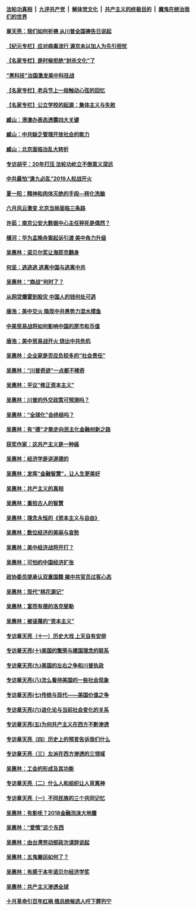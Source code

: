 ####  [法轮功真相](../../../../basic/blob/master/README.md?t=07081702) &nbsp;|&nbsp; [九评共产党](../../../../9ping.md/blob/master/README.md?t=07081702) &nbsp;|&nbsp; [解体党文化](../../../../jtdwh.md/blob/master/README.md?t=07081702)  &nbsp;|&nbsp; [共产主义的终极目的](../../../../gczydzjmd.md/blob/master/README.md?t=07081702) &nbsp;|&nbsp; [魔鬼在统治我们的世界](../../../../mgztzwmdsj.md/blob/master/README.md?t=07081702) 

#### [章天亮：我们如何祈祷 从川普全国祷告日说起](../pages/nsc423/n11944627.md?t=07081702) 

#### [【纪元专栏】应对病毒流行 渥京未以加人为先引担忧](../pages/nsc423/n11875714.md?t=07081702) 

#### [【名家专栏】是时候拒绝“封杀文化”了](../pages/nsc423/n11814093.md?t=07081702) 

#### [“黑科技”治国激发美中科技战](../pages/nsc423/n11638056.md?t=07081702) 

#### [【名家专栏】老兵节上一段触动心弦的回忆](../pages/nsc423/n11646016.md?t=07081702) 

#### [【名家专栏】公立学校的起源：集体主义与失败](../pages/nsc423/n11601833.md?t=07081702) 

#### [臧山：港澳办表态透露四大关键](../pages/nsc423/n11421628.md?t=07081702) 

#### [臧山：中共缺乏管理开放社会的能力](../pages/nsc423/n11407457.md?t=07081702) 

#### [臧山：北京面临治乱大转折](../pages/nsc423/n11406895.md?t=07081702) 

#### [专访胡平：20年打压 法轮功屹立不倒意义深远](../pages/nsc423/n11398800.md?t=07081702) 

#### [中共最怕“逢九必乱”2019人权战开火](../pages/nsc423/n11385248.md?t=07081702) 

#### [夏一阳：精神和肉体灭绝的手段—转化洗脑](../pages/nsc423/n11368250.md?t=07081702) 

#### [六月风云激变 北京当局面临三条路](../pages/nsc423/n11313668.md?t=07081702) 

#### [许茹：南京公安大数据中心主任猝死是偶然？](../pages/nsc423/n11064744.md?t=07081702) 

#### [横河：华为孟晚舟案起诉引渡 美中角力升级](../pages/nsc423/n11027230.md?t=07081702) 

#### [吴惠林：诺贝尔奖让海耶克翻身](../pages/nsc423/n10890049.md?t=07081702) 

#### [何坚：逃逃逃 逃离中国与逃离中共](../pages/nsc423/n10592891.md?t=07081702) 

#### [吴惠林：“商战”何时了？](../pages/nsc423/n10573558.md?t=07081702) 

#### [从网贷爆雷到股灾 中国人的钱何处可逃](../pages/nsc423/n10572800.md?t=07081702) 

#### [唐浩：美中交火 隐现中共黑势力混水摸鱼](../pages/nsc423/n10544040.md?t=07081702) 

#### [中美贸易战将如何影响中国的房市和币值](../pages/nsc423/n10543697.md?t=07081702) 

#### [唐浩：美中贸易战开火 烧出中共危机](../pages/nsc423/n10540126.md?t=07081702) 

#### [吴惠林：企业家是否应负较多的“社会责任”](../pages/nsc423/n10535022.md?t=07081702) 

#### [吴惠林：“川普奇迹”一点都不稀奇](../pages/nsc423/n10512808.md?t=07081702) 

#### [吴惠林：平议“修正资本主义”](../pages/nsc423/n10495724.md?t=07081702) 

#### [吴惠林：川普的外交政策可预测吗？](../pages/nsc423/n10462387.md?t=07081702) 

#### [吴惠林：“全球化”会终结吗？](../pages/nsc423/n10452838.md?t=07081702) 

#### [吴惠林：有“德”才能走向民主化金融创新之路](../pages/nsc423/n10432292.md?t=07081702) 

#### [获奖作家：这共产主义是一种癌](../pages/nsc423/n10431541.md?t=07081702) 

#### [吴惠林：经济学是讲道德的](../pages/nsc423/n10398014.md?t=07081702) 

#### [吴惠林：发挥“金融智慧”，让人生更美好](../pages/nsc423/n10375019.md?t=07081702) 

#### [吴惠林：共产主义的真相](../pages/nsc423/n10351394.md?t=07081702) 

#### [吴惠林：重拾古人的智慧](../pages/nsc423/n10337691.md?t=07081702) 

#### [吴惠林：理念永恒的《资本主义与自由》](../pages/nsc423/n10316274.md?t=07081702) 

#### [吴惠林：数位经济的美丽与哀愁](../pages/nsc423/n10292946.md?t=07081702) 

#### [吴惠林：美中经济战将开打？](../pages/nsc423/n10258825.md?t=07081702) 

#### [吴惠林：可怕的中国经济扩张](../pages/nsc423/n10219147.md?t=07081702) 

#### [政协委员提承认双重国籍 揭中共官员过客心态](../pages/nsc423/n10208809.md?t=07081702) 

#### [吴惠林：现代“桃花源记”](../pages/nsc423/n10185234.md?t=07081702) 

#### [吴惠林：富而有德的洛克斐勒](../pages/nsc423/n10142264.md?t=07081702) 

#### [吴惠林：被诬蔑的“资本主义”](../pages/nsc423/n10124816.md?t=07081702) 

#### [专访章天亮（十一）历史大戏 上天自有安排](../pages/nsc423/n10094905.md?t=07081702) 

#### [专访章天亮(十)美国的繁荣与建国理念的联系](../pages/nsc423/n10094899.md?t=07081702) 

#### [专访章天亮(九)美国的左右之争和川普执政](../pages/nsc423/n10094889.md?t=07081702) 

#### [专访章天亮(八)怎么看待美国的一些社会现象](../pages/nsc423/n10094857.md?t=07081702) 

#### [专访章天亮(七)传统与现代——美国价值之争](../pages/nsc423/n10093140.md?t=07081702) 

#### [专访章天亮(六)进化论与当前社会变化的关系](../pages/nsc423/n10092036.md?t=07081702) 

#### [专访章天亮(五)为何共产主义在西方不断渗透](../pages/nsc423/n10083620.md?t=07081702) 

#### [专访章天亮（四）历史上的预言告诉我们什么](../pages/nsc423/n10083606.md?t=07081702) 

#### [专访章天亮（三）左派在西方渗透的三领域](../pages/nsc423/n10081115.md?t=07081702) 

#### [吴惠林：工会的形成及其功能](../pages/nsc423/n10080633.md?t=07081702) 

#### [专访章天亮（二）什么人和组织让人背离神](../pages/nsc423/n10076637.md?t=07081702) 

#### [专访章天亮（一）不同民族的三个共同记忆](../pages/nsc423/n10074188.md?t=07081702) 

#### [吴惠林：有影呒？2018金融泡沫大地震](../pages/nsc423/n10040534.md?t=07081702) 

#### [吴惠林：“爱情”这个东西](../pages/nsc423/n10019423.md?t=07081702) 

#### [吴惠林：由台湾劳动部政次请辞说起](../pages/nsc423/n9979679.md?t=07081702) 

#### [吴惠林：五鬼搬运如何了？](../pages/nsc423/n9925338.md?t=07081702) 

#### [吴惠林：有感于本年诺贝尔经济学奖](../pages/nsc423/n9871883.md?t=07081702) 

#### [吴惠林：共产主义渗透全球](../pages/nsc423/n9812748.md?t=07081702) 

#### [十月革命引百年红祸 俄总统候选人吁下葬列宁](../pages/nsc423/n9810182.md?t=07081702) 

